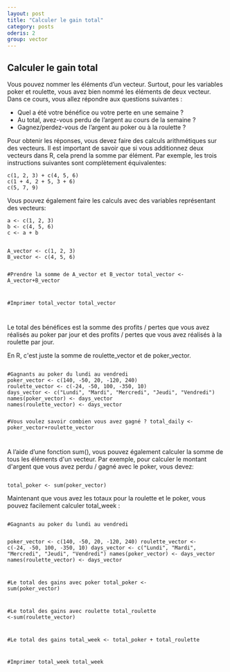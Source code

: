 ```yaml
---
layout: post
title: "Calculer le gain total"
category: posts
oderis: 2
group: vector
---
```


<h2>Calculer le gain total</h2>

Vous pouvez nommer les éléments d’un vecteur. Surtout, pour les variables poker et roulette, vous avez bien nommé les éléments de deux vecteur.
Dans ce cours, vous allez répondre aux questions suivantes :

- Quel a été votre bénéfice ou votre perte en une semaine ?
- Au total, avez-vous perdu de l’argent au cours de la semaine ?
- Gagnez/perdez-vous de l’argent au poker ou à la roulette ?

Pour obtenir les réponses, vous devez faire des calculs arithmétiques sur des vecteurs.
Il est important de savoir que si vous additionnez deux vecteurs dans R, cela prend la somme par élément. Par exemple, les trois instructions suivantes sont complètement équivalentes:

<pre><code>c(1, 2, 3) + c(4, 5, 6)
c(1 + 4, 2 + 5, 3 + 6)
c(5, 7, 9)</code></pre>

Vous pouvez également faire les calculs avec des variables représentant des vecteurs:

<pre><code>a <- c(1, 2, 3) 
b <- c(4, 5, 6)
c <- a + b</code></pre>

<html>
<head>
<meta http-equiv="Content-Type" content="text/html; charset=utf-8" />
<style>
.dcl__index-module__console--2YAI1, .dcl__index-module__editor--m_p4P {font-size: 15px !important; }
.lm_header .lm_tab .lm_title {font-size: 15px !important;}
.dcl__Button-module__extra-small--2toEt, .dcl__Button-module__small--1VJc5 {font-size: 15px;}
</style>
</head>
        <body>
            <script type="text/javascript" src="//cdn.datacamp.com/dcl-react.js.gz"></script>
            <div data-datacamp-exercise data-lang="r">
            <code data-type="sample-code">
A_vector <- c(1, 2, 3)
B_vector <- c(4, 5, 6)

#Prendre la somme de A_vector et B_vector
total_vector <- A_vector+B_vector
  
#Imprimer total_vector
total_vector
             
</code>
</div>
</body>
</html>

Le total des bénéfices est la somme des profits / pertes que vous avez réalisés au poker par jour et des profits / pertes que vous avez réalisés à la roulette par jour.

En R, c'est juste la somme de roulette_vector et de poker_vector.

<html>
<head>
<meta http-equiv="Content-Type" content="text/html; charset=utf-8" />
<style>
.dcl__index-module__console--2YAI1, .dcl__index-module__editor--m_p4P {font-size: 15px !important; }
.lm_header .lm_tab .lm_title {font-size: 15px !important;}
.dcl__Button-module__extra-small--2toEt, .dcl__Button-module__small--1VJc5 {font-size: 15px;}
</style>
</head>
        <body>
            <script type="text/javascript" src="//cdn.datacamp.com/dcl-react.js.gz"></script>
            <div data-datacamp-exercise data-lang="r">
            <code data-type="sample-code">
#Gagnants au poker du lundi au vendredi
poker_vector <- c(140, -50, 20, -120, 240)
roulette_vector <- c(-24, -50, 100, -350, 10)
days_vector <- c("Lundi", "Mardi", "Mercredi", "Jeudi", "Vendredi")
names(poker_vector) <- days_vector
names(roulette_vector) <- days_vector

#Vous voulez savoir combien vous avez gagné ?
total_daily <- poker_vector+roulette_vector
             
</code>
</div>
</body>
</html>

A l’aide d’une fonction sum(), vous pouvez également calculer la somme de tous les éléments d'un vecteur. 
Par exemple, pour calculer le montant d'argent que vous avez perdu / gagné avec le poker, 
vous devez:

<pre><code>
total_poker <- sum(poker_vector)
</code></pre>

Maintenant que vous avez les totaux pour la roulette et le poker, vous pouvez facilement calculer total_week :

<html>
<head>
<meta http-equiv="Content-Type" content="text/html; charset=utf-8" />
<style>
.dcl__index-module__console--2YAI1, .dcl__index-module__editor--m_p4P {font-size: 15px !important; }
.lm_header .lm_tab .lm_title {font-size: 15px !important;}
.dcl__Button-module__extra-small--2toEt, .dcl__Button-module__small--1VJc5 {font-size: 15px;}
</style>
</head>
        <body>
            <script type="text/javascript" src="//cdn.datacamp.com/dcl-react.js.gz"></script>
            <div data-datacamp-exercise data-lang="r">
            <code data-type="sample-code">
#Gagnants au poker du lundi au vendredi

poker_vector <- c(140, -50, 20, -120, 240)
roulette_vector <- c(-24, -50, 100, -350, 10)
days_vector <- c("Lundi", "Mardi", "Mercredi", "Jeudi", "Vendredi")
names(poker_vector) <- days_vector
names(roulette_vector) <- days_vector

#Le total des gains avec poker
total_poker <- sum(poker_vector)

#Le total des gains avec roulette
total_roulette <-sum(roulette_vector)  

#Le total des gains
total_week <- total_poker + total_roulette 

#Imprimer  total_week
  total_week

</code>
</div>
</body>
</html>

